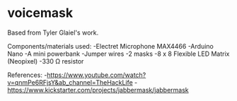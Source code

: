 # voicemask
Based from Tyler Glaiel's work.


Components/materials used:
  -Electret Microphone MAX4466
  -Arduino Nano
  -A mini powerbank
  -Jumper wires
  -2 masks
  -8 x 8 Flexible LED Matrix (Neopixel)
  -330 Ω resistor
  
  References:
    -https://www.youtube.com/watch?v=qnmPe6RFjsY&ab_channel=TheHackLife
    -https://www.kickstarter.com/projects/jabbermask/jabbermask
